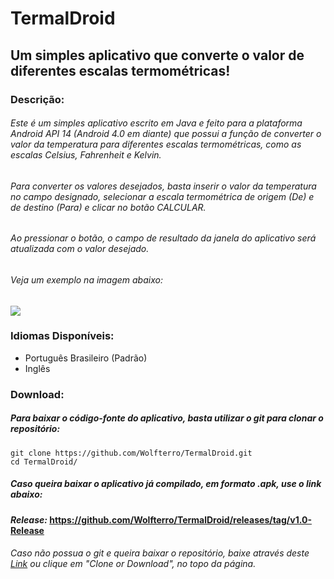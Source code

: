 # TermalDroid
## Um simples aplicativo que converte o valor de diferentes escalas termométricas!

### Descrição:

###### Este é um simples aplicativo escrito em Java e feito para a plataforma Android API 14 (Android 4.0 em diante) que possui a função de converter o valor da temperatura para diferentes escalas termométricas, como as escalas Celsius, Fahrenheit e Kelvin.

###### Para converter os valores desejados, basta inserir o valor da temperatura no campo designado, selecionar a escala termométrica de origem (De) e de destino (Para) e clicar no botão CALCULAR.

###### Ao pressionar o botão, o campo de resultado da janela do aplicativo será atualizada com o valor desejado.

###### Veja um exemplo na imagem abaixo:

<img src="http://i.imgur.com/i01anvy.png" />

### Idiomas Disponíveis:
 - Português Brasileiro (Padrão)
 - Inglês

### Download:

##### Para baixar o código-fonte do aplicativo, basta utilizar o git para clonar o repositório:
    git clone https://github.com/Wolfterro/TermalDroid.git
    cd TermalDroid/

##### Caso queira baixar o aplicativo já compilado, em formato .apk, use o link abaixo:
#### ***Release:*** https://github.com/Wolfterro/TermalDroid/releases/tag/v1.0-Release

###### Caso não possua o git e queira baixar o repositório, baixe através deste [Link](https://github.com/Wolfterro/TermalDroid/archive/master.zip) ou clique em "Clone or Download", no topo da página.
